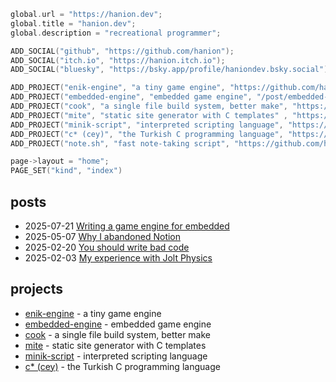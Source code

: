 ```c
global.url = "https://hanion.dev";
global.title = "hanion.dev";
global.description = "recreational programmer";

ADD_SOCIAL("github", "https://github.com/hanion");
ADD_SOCIAL("itch.io", "https://hanion.itch.io");
ADD_SOCIAL("bluesky", "https://bsky.app/profile/haniondev.bsky.social");

ADD_PROJECT("enik-engine", "a tiny game engine", "https://github.com/hanion/enik-engine");
ADD_PROJECT("embedded-engine", "embedded game engine", "/post/embedded-engine");
ADD_PROJECT("cook", "a single file build system, better make", "https://github.com/hanion/cook");
ADD_PROJECT("mite", "static site generator with C templates" , "https://github.com/hanion/mite");
ADD_PROJECT("minik-script", "interpreted scripting language", "https://github.com/hanion/minik-script");
ADD_PROJECT("c* (cey)", "the Turkish C programming language", "https://github.com/hanion/cey");
ADD_PROJECT("note.sh", "fast note-taking script", "https://github.com/hanion/note.sh");

page->layout = "home";
PAGE_SET("kind", "index")
```

## posts
<ul class="post-list">
    <li>
        <time datetime="2025-07-21">2025-07-21 </time>
        <a href="post/embedded-engine">Writing a game engine for embedded</a>
    </li>
    <li>
        <time datetime="2025-05-07">2025-05-07 </time>
        <a href="post/why-i-abandoned-notion">Why I abandoned Notion</a>
    </li>
    <li>
        <time datetime="2025-02-20">2025-02-20 </time>
        <a href="post/you-should-write-bad-code">You should write bad code</a>
    </li>
    <li>
        <time datetime="2025-02-03">2025-02-03 </time>
        <a href="post/my-experience-with-jolt">My experience with Jolt Physics</a>
    </li>
</ul>

## projects
<ul class="post-list">
    <li><a href="https://github.com/hanion/enik-engine">enik-engine</a> - a tiny game engine</li>
    <li><a href="post/embedded-engine">embedded-engine</a> - embedded game engine</li>
    <li><a href="https://github.com/hanion/cook">cook</a> - a single file build system, better make</li>
    <li><a href="https://github.com/hanion/mite">mite</a> - static site generator with C templates</li>
    <li><a href="https://github.com/hanion/minik-script">minik-script</a> - interpreted scripting language</li>
    <li><a href="https://github.com/hanion/cey">c* (cey)</a> - the Turkish C programming language</li>
</ul>


